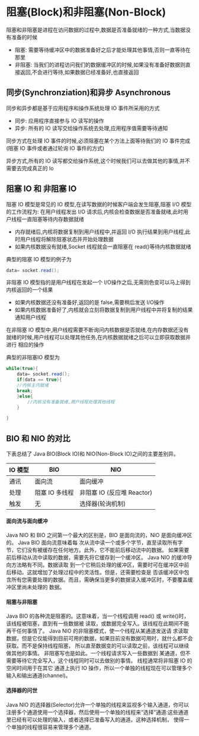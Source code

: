 # 阻塞(Block)和非阻塞(Non-Block)

阻塞和非阻塞是进程在访问数据的过程中,数据是否准备就绪的一种方式,当数据没有准备的时候

- 阻塞: 需要等待缓冲区中的数据准备好之后才能处理其他事情,否则一直等待在那里
- 非阻塞: 当我们的进程访问我们的数据缓冲区的时候,如果没有准备好数据则直接返回,不会进行等待,如果数据已经准备好,也直接返回

## 同步(Synchronziation)和异步 Asynchronous

同步和异步都是基于应用程序和操作系统处理 IO 事件所采用的方式

- 同步: 应用程序直接参与 IO 读写的操作
- 异步: 所有的 IO 读写交给操作系统去处理,应用程序值需要等待通知

同步方式在处理 IO 事件的时候,必须阻塞在某个方法上面等待我们的 IO 事件完成(阻塞 IO 事件或者通过轮询 IO 事件的方式)

异步方式,所有的 IO 读写都交给操作系统,这个时候我们可以去做其他的事情,并不需要去完成真正的 Io

## 阻塞 IO 和 非阻塞 IO

阻塞 IO 模型是常见的 IO 模型,在读写数据的时候客户端会发生阻塞,阻塞 I/O 模型的工作流程为: 在用户线程发出 I/O 请求后,内核会检查数据是否准备就绪,此时用户线程一直阻塞等待内存数据就绪

- 内存就绪后,内核将数据复制到用户线程中,并返回 I/O 执行结果到用户线程,此时用户线程将解除阻塞状态并开始处理数据
- 如果内核数据没有就绪,Socket 线程就会一直阻塞在 read()等待内核数据就绪

典型的阻塞 IO 模型的例子为

```java
data= socket.read();
```

非阻塞 IO 模型指的是用户线程在发起一个 I/O操作之后,无需则色变可以马上得到内核返回的一个结果

- 如果内核数据还没有准备好,返回的是 false,需要稍后发送 I/O操作
- 如果内核数据准备好了,内核就会立刻将数据复制到用户线程中并将复制的结果通知用户线程

在非阻塞 IO 模型中,用户线程需要不断询问内核数据是否就绪,在内存数据还没有就绪的时候,用户线程可以处理其他任务,在内核数据就绪之后可以立即获取数据并进行 相应的操作

典型的非阻塞IO 模型为

```java
while(true){
	data= socket.read();
	if(data == true){
	//内核主内就绪
	break;
	}else{
		//内核没有准备就绪,用户线程处理其他线程
	}
	
}
```

## BIO 和 NIO 的对比

下表总结了 Java BIO(Block IO)和 NIO(Non-Block IO)之间的主要差别异。

| IO 模型 | BIO            | NIO                        |
| ------- | -------------- | -------------------------- |
| 通讯    | 面向流         | 面向缓冲                   |
| 处理    | 阻塞 IO 多线程 | 非阻塞 IO (反应堆 Reactor) |
| 触发    | 无             | 选择器(轮询机制)           |

#### 面向流与面向缓冲

Java NIO 和 BIO 之间第一个最大的区别是，BIO 是面向流的，NIO 是面向缓冲区的。 Java BIO 面向流意味着每
次从流中读一个或多个字节，直至读取所有字节，它们没有被缓存在任何地方。此外，它不能前后移动流中的数据。 如果需要前后移动从流中读取的数据，需要先将它缓存到一个缓冲区。 Java NIO 的缓冲导向方法略有不同。数据读取 到一个它稍后处理的缓冲区，需要时可在缓冲区中前后移动。这就增加了处理过程中的灵活性。但是，还需要检查是 否该缓冲区中包含所有您需要处理的数据。而且，需确保当更多的数据读入缓冲区时，不要覆盖缓冲区里尚未处理的 数据。

#### 阻塞与非阻塞

Java BIO 的各种流是阻塞的。这意味着，当一个线程调用 read() 或 write()时，该线程被阻塞，直到有一些数据被
读取，或数据完全写入。该线程在此期间不能再干任何事情了。 Java NIO 的非阻塞模式，使一个线程从某通道发送请 求读取数据，但是它仅能得到目前可用的数据，如果目前没有数据可用时，就什么都不会获取。而不是保持线程阻塞， 所以直至数据变的可以读取之前，该线程可以继续做其他的事情。 非阻塞写也是如此。一个线程请求写入一些数据到 某通道，但不需要等待它完全写入，这个线程同时可以去做别的事情。 线程通常将非阻塞 IO 的空闲时间用于在其它 通道上执行 IO 操作，所以一个单独的线程现在可以管理多个输入和输出通道(channel)。

#### 选择器的问世

Java NIO 的选择器(Selector)允许一个单独的线程来监视多个输入通道，你可以注册多个通道使用一个选择器，然后使用一个单独的线程来“选择”通道:这些通道里已经有可以处理的输入，或者选择已准备写入的通道。这种选择机制， 使得一个单独的线程很容易来管理多个通道。